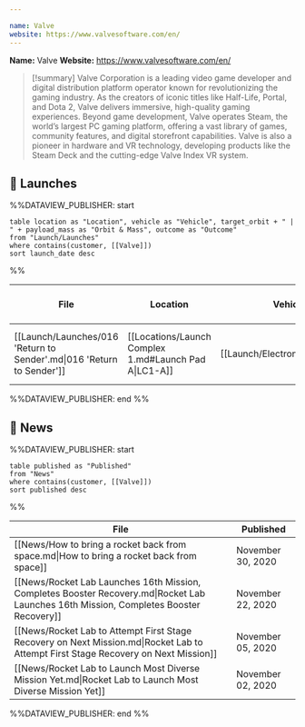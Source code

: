 ```yaml
---

name: Valve
website: https://www.valvesoftware.com/en/
---
```


**Name:** Valve
**Website:** https://www.valvesoftware.com/en/

>[!summary]
Valve Corporation is a leading video game developer and digital distribution platform operator known for revolutionizing the gaming industry. As the creators of iconic titles like Half-Life, Portal, and Dota 2, Valve delivers immersive, high-quality gaming experiences. Beyond game development, Valve operates Steam, the world’s largest PC gaming platform, offering a vast library of games, community features, and digital storefront capabilities. Valve is also a pioneer in hardware and VR technology, developing products like the Steam Deck and the cutting-edge Valve Index VR system.


## 🚀 Launches

%%DATAVIEW_PUBLISHER: start
```
table location as "Location", vehicle as "Vehicle", target_orbit + " | " + payload_mass as "Orbit & Mass", outcome as "Outcome"
from "Launch/Launches"
where contains(customer, [[Valve]])
sort launch_date desc
```
%%

| File                                                                  | Location                                              | Vehicle                          | Orbit & Mass              | Outcome   |
| --------------------------------------------------------------------- | ----------------------------------------------------- | -------------------------------- | ------------------------- | --------- |
| [[Launch/Launches/016 'Return to Sender'.md\|016 'Return to Sender']] | [[Locations/Launch Complex 1.md#Launch Pad A\|LC1-A]] | [[Launch/Electron.md\|Electron]] | 500 km \| 97.3° \| 200 kg | ✅ Success |

%%DATAVIEW_PUBLISHER: end %%

## 📰 News
%%DATAVIEW_PUBLISHER: start
```
table published as "Published"
from "News"
where contains(customer, [[Valve]])
sort published desc
```
%%

| File                                                                                                                                   | Published         |
| -------------------------------------------------------------------------------------------------------------------------------------- | ----------------- |
| [[News/How to bring a rocket back from space.md\|How to bring a rocket back from space]]                                               | November 30, 2020 |
| [[News/Rocket Lab Launches 16th Mission, Completes Booster Recovery.md\|Rocket Lab Launches 16th Mission, Completes Booster Recovery]] | November 22, 2020 |
| [[News/Rocket Lab to Attempt First Stage Recovery on Next Mission.md\|Rocket Lab to Attempt First Stage Recovery on Next Mission]]     | November 05, 2020 |
| [[News/Rocket Lab to Launch Most Diverse Mission Yet.md\|Rocket Lab to Launch Most Diverse Mission Yet]]                               | November 02, 2020 |

%%DATAVIEW_PUBLISHER: end %%